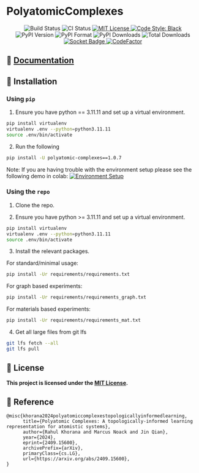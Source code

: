 # PolyatomicComplexes

<p align="center">
  <img src="https://github.com/rahulkhorana/PolyatomicComplexes/actions/workflows/build.yml/badge.svg" alt="Build Status">
  <img src="https://github.com/rahulkhorana/PolyatomicComplexes/actions/workflows/ci.yml/badge.svg" alt="CI Status">
  <a href="https://opensource.org/licenses/MIT">
    <img src="https://img.shields.io/badge/License-MIT%202.0-blue.svg" alt="MIT License">
  </a>
  <a href="https://github.com/psf/black">
    <img src="https://img.shields.io/badge/code%20style-black-000000.svg" alt="Code Style: Black">
  </a>
  <img src="https://img.shields.io/pypi/v/polyatomic-complexes?style=plastic&logo=%233775A9&logoSize=auto&labelColor=%233775A9&color=%23e1ad01&link=https%3A%2F%2Fpypi.org%2Fproject%2Fpolyatomic-complexes%2F0.0.8%2F" alt="PyPI Version">
  <img src="https://img.shields.io/pypi/format/polyatomic-complexes" alt="PyPI Format">
  <img src="https://img.shields.io/pypi/dm/polyatomic-complexes" alt="PyPI Downloads">
  <img src="https://img.shields.io/pepy/dt/polyatomic-complexes" alt="Total Downloads">
  <a href="https://socket.dev/pypi/package/polyatomic-complexes/overview/1.0.7/tar-gz">
    <img src="https://socket.dev/api/badge/pypi/package/polyatomic-complexes/1.0.7?artifact_id=tar-gz" alt="Socket Badge">
  </a>
  <a href="https://www.codefactor.io/repository/github/rahulkhorana/polyatomiccomplexes/overview/master">
    <img src="https://www.codefactor.io/repository/github/rahulkhorana/polyatomiccomplexes/badge/master" alt="CodeFactor">
  </a>
</p>



## 📖 **[Documentation](https://rahulkhorana.github.io/PolyatomicComplexes/)**



## 🚀 Installation  

### **Using `pip`**
1. Ensure you have python == 3.11.11 and set up a virtual environment.
```sh
pip install virtualenv
virtualenv .env --python=python3.11.11
source .env/bin/activate
```
2. Run the following
```sh
pip install -U polyatomic-complexes==1.0.7
```
Note: If you are having trouble with the environment setup please see the following demo in colab:
[![Environment Setup](https://colab.research.google.com/assets/colab-badge.svg)](https://colab.research.google.com/drive/19uyB67lXdk937AI5y48PYzIjXypR86Sr?usp=sharing)


### **Using the `repo`**

1. Clone the repo.

2. Ensure you have python >= 3.11.11 and set up a virtual environment.
```sh
pip install virtualenv
virtualenv .env --python=python3.11.11
source .env/bin/activate
```

3. Install the relevant packages.

For standard/minimal usage:
```sh
pip install -Ur requirements/requirements.txt
```

For graph based experiments:
```sh
pip install -Ur requirements/requirements_graph.txt
```

For materials based experiments:
```sh
pip install -Ur requirements/requirements_mat.txt
```

4. Get all large files from git lfs

```sh
git lfs fetch --all
git lfs pull
```


## 📜 License
**This project is licensed under the [MIT License](https://github.com/rahulkhorana/PolyatomicComplexes/blob/master/LICENSE).**


## 🔬 Reference
```
@misc{khorana2024polyatomiccomplexestopologicallyinformedlearning,
      title={Polyatomic Complexes: A topologically-informed learning representation for atomistic systems}, 
      author={Rahul Khorana and Marcus Noack and Jin Qian},
      year={2024},
      eprint={2409.15600},
      archivePrefix={arXiv},
      primaryClass={cs.LG},
      url={https://arxiv.org/abs/2409.15600}, 
}

```
